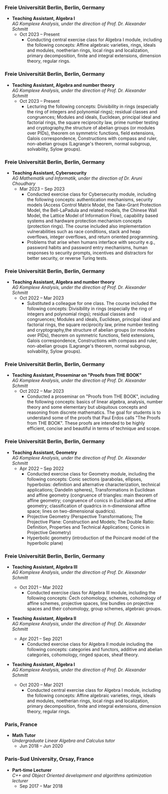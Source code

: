 

### Freie Universität Berlin, Berlin, Germany
- **Teaching Assistant, Algebra I**  
  *AG Komplexe Analysis, under the direction of Prof. Dr. Alexander Schmitt*  
  - Oct 2023 – Present
    - Conducting central exercise class for Algebra I module, including the following concepts: Affine algebraic varieties, rings, ideals and modules, noetherian rings, local rings and localization, primary decomposition, finite and integral extensions, dimension theory, regular rings.
   
### Freie Universität Berlin, Berlin, Germany
- **Teaching Assistant, Algebra and number theory**  
  *AG Komplexe Analysis, under the direction of Prof. Dr. Alexander Schmitt*  
  - Oct 2023 – Present
    - Lecturing the following concepts: Divisibility in rings (especially the ring of integers and polynomial rings); residual classes and congruences; Modules and ideals, Euclidean, principal ideal and factorial rings, the square reciprocity law, prime number testing and cryptography,the structure of abelian groups (or modules over PIDs), theorem on symmetric functions, field extensions, Galois correspondence, Constructions with compass and ruler, non-abelian groups (Lagrange's theorem, normal subgroup, solvability, Sylow groups).

### Freie Universität Berlin, Berlin, Germany
- **Teaching Assistant, Cybersecurity**  
  *AG Mathematik und Informatik, under the direction of Dr. Aruni Choudhary*  
  - Mar 2023 – Sep 2023
     - Conducted exercise class for Cybersecurity module, including the following concepts: authentication mechanisms, security models (Access Control Matrix Model, the Take-Grant Protection Model, the Bell-LaPadula and related models, the Chinese Wall Model, the Lattice Model of Information Flow), capability based systems and hardware protection mechanism concepts (protection rings). The course included also  implementation vulnerabilities such as race conditions, stack and heap overflows, integer overflows, and return oriented programming.
     - Problems that arise when humans interface with security e.g., password habits and password entry mechanisms, human responses to security prompts, incentives and distractors for better security, or reverse Turing tests.

### Freie Universität Berlin, Berlin, Germany
- **Teaching Assistant, Algebra and number theory**  
  *AG Komplexe Analysis, under the direction of Prof. Dr. Alexander Schmitt*  
  - Oct 2022 – Mar 2023
    - Substituted a colleague for one class. The course included the following concepts: Divisibility in rings (especially the ring of integers and polynomial rings); residual classes and congruences; Modules and ideals, Euclidean, principal ideal and factorial rings, the square reciprocity law, prime number testing and cryptography,the structure of abelian groups (or modules over PIDs), theorem on symmetric functions, field extensions, Galois correspondence, Constructions with compass and ruler, non-abelian groups (Lagrange's theorem, normal subgroup, solvability, Sylow groups).
  
### Freie Universität Berlin, Berlin, Germany
- **Teaching Assistant, Proseminar on "Proofs from THE BOOK"**  
  *AG Komplexe Analysis, under the direction of Prof. Dr. Alexander Schmitt*  
  - Oct 2022 – Mar 2023
    - Conducted a proseminar on "Proofs from THE BOOK", including the following concepts: basics of linear algebra, analysis, number theory and some elementary but ubiquitous concepts and reasoning from discrete mathematics. The goal for students is to understand some of the proofs that Paul Erdos calls "The Proofs from THE BOOK". These proofs are intended to be highly efficient, concise and beautiful in terms of technique and scope.

### Freie Universität Berlin, Berlin, Germany
- **Teaching Assistant, Geometry**  
  *AG Komplexe Analysis, under the direction of Prof. Dr. Alexander Schmitt*  
  - Apr 2022 – Sep 2022
    - Conducted exercise class for Geometry module, including the following concepts: Conic sections (parabolas, ellipses, hyperbolas: definition and alternative characterization, technical applications; Dandelin spheres), Transformations in Euclidean and affine geometry (congruence of triangles: main theorem of affine geometry; congruence of conics in Euclidean and affine geometry; classification of quadrics in n-dimensional affine space; lines on two-dimensional quadrics).
    - Projective Geometry (Perspective Transformations; The Projective Plane: Construction and Models; The Double Ratio: Definition, Properties and Technical Applications; Conics in Projective Geometry)
    - Hyperbolic geometry (introduction of the Poincaré model of the hyperbolic plane)

### Freie Universität Berlin, Berlin, Germany
- **Teaching Assistant, Algebra III**  
  *AG Komplexe Analysis, under the direction of Prof. Dr. Alexander Schmitt*  
  - Oct 2021 – Mar 2022
    - Conducted exercise class for Algebra III module, including the following concepts: Čech cohomology, schemes, cohomology of affine schemes, projective spaces, line bundles on projective spaces and their cohomology, group schemes, algebraic groups.

- **Teaching Assistant, Algebra II**  
  *AG Komplexe Analysis, under the direction of Prof. Dr. Alexander Schmitt*  
  - Apr 2021 – Sep 2021
    - Conducted exercise class for Algebra II module including the following concepts: categories and functors, additive and abelian categories, cohomology, ringed spaces, sheaf theory.

- **Teaching Assistant, Algebra I**  
  *AG Komplexe Analysis, under the direction of Prof. Dr. Alexander Schmitt*  
  - Oct 2020 – Mar 2021
    - Conducted central exercise class for Algebra I module, including the following concepts: Affine algebraic varieties, rings, ideals and modules, noetherian rings, local rings and localization, primary decomposition, finite and integral extensions, dimension theory, regular rings.

### Paris, France
- **Math Tutor**  
  *Undergraduate Linear Algebra and Calculus tutor*  
  - Jun 2018 – Jun 2020

### Paris-Sud University, Orsay, France
- **Part-time Lecturer**  
  *C++ and Object Oriented development and algorithms optimization  lecturer*  
  - Sep 2017 – Mar 2018

